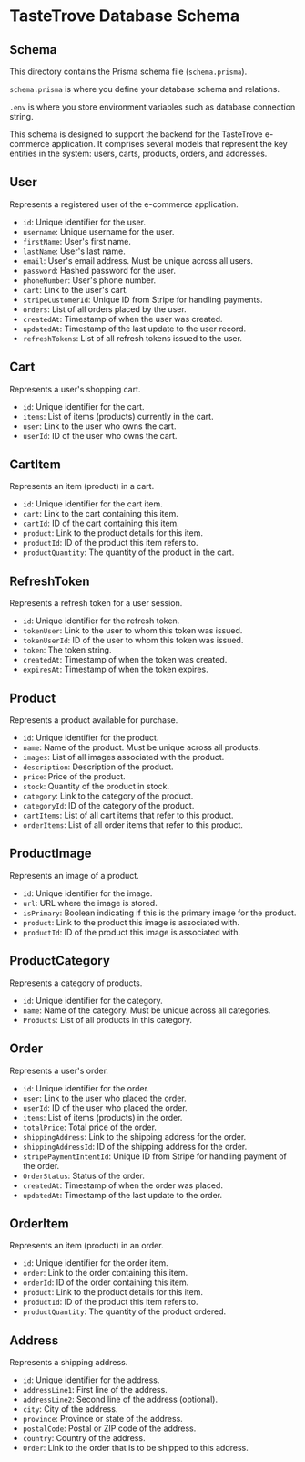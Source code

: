 # TasteTrove Database Schema

## Schema

This directory contains the Prisma schema file (`schema.prisma`).

`schema.prisma` is where you define your database schema and relations.

`.env` is where you store environment variables such as database connection string.

This schema is designed to support the backend for the TasteTrove e-commerce application. It comprises several models that represent the key entities in the system: users, carts, products, orders, and addresses.


## User

Represents a registered user of the e-commerce application.

* `id`: Unique identifier for the user.
* `username`: Unique username for the user.
* `firstName`: User's first name.
* `lastName`: User's last name.
* `email`: User's email address. Must be unique across all users.
* `password`: Hashed password for the user.
* `phoneNumber`: User's phone number.
* `cart`: Link to the user's cart.
* `stripeCustomerId`: Unique ID from Stripe for handling payments.
* `orders`: List of all orders placed by the user.
* `createdAt`: Timestamp of when the user was created.
* `updatedAt`: Timestamp of the last update to the user record.
* `refreshTokens`: List of all refresh tokens issued to the user.

## Cart

Represents a user's shopping cart.

* `id`: Unique identifier for the cart.
* `items`: List of items (products) currently in the cart.
* `user`: Link to the user who owns the cart.
* `userId`: ID of the user who owns the cart.

## CartItem

Represents an item (product) in a cart.

* `id`: Unique identifier for the cart item.
* `cart`: Link to the cart containing this item.
* `cartId`: ID of the cart containing this item.
* `product`: Link to the product details for this item.
* `productId`: ID of the product this item refers to.
* `productQuantity`: The quantity of the product in the cart.

## RefreshToken

Represents a refresh token for a user session.

* `id`: Unique identifier for the refresh token.
* `tokenUser`: Link to the user to whom this token was issued.
* `tokenUserId`: ID of the user to whom this token was issued.
* `token`: The token string.
* `createdAt`: Timestamp of when the token was created.
* `expiresAt`: Timestamp of when the token expires.

## Product

Represents a product available for purchase.

* `id`: Unique identifier for the product.
* `name`: Name of the product. Must be unique across all products.
* `images`: List of all images associated with the product.
* `description`: Description of the product.
* `price`: Price of the product.
* `stock`: Quantity of the product in stock.
* `category`: Link to the category of the product.
* `categoryId`: ID of the category of the product.
* `cartItems`: List of all cart items that refer to this product.
* `orderItems`: List of all order items that refer to this product.

## ProductImage

Represents an image of a product.

* `id`: Unique identifier for the image.
* `url`: URL where the image is stored.
* `isPrimary`: Boolean indicating if this is the primary image for the product.
* `product`: Link to the product this image is associated with.
* `productId`: ID of the product this image is associated with.

## ProductCategory

Represents a category of products.

* `id`: Unique identifier for the category.
* `name`: Name of the category. Must be unique across all categories.
* `Products`: List of all products in this category.

## Order

Represents a user's order.

* `id`: Unique identifier for the order.
* `user`: Link to the user who placed the order.
* `userId`: ID of the user who placed the order.
* `items`: List of items (products) in the order.
* `totalPrice`: Total price of the order.
* `shippingAddress`: Link to the shipping address for the order.
* `shippingAddressId`: ID of the shipping address for the order.
* `stripePaymentIntentId`: Unique ID from Stripe for handling payment of the order.
* `OrderStatus`: Status of the order.
* `createdAt`: Timestamp of when the order was placed.
* `updatedAt`: Timestamp of the last update to the order.

## OrderItem

Represents an item (product) in an order.

* `id`: Unique identifier for the order item.
* `order`: Link to the order containing this item.
* `orderId`: ID of the order containing this item.
* `product`: Link to the product details for this item.
* `productId`: ID of the product this item refers to.
* `productQuantity`: The quantity of the product ordered.

## Address

Represents a shipping address.

* `id`: Unique identifier for the address.
* `addressLine1`: First line of the address.
* `addressLine2`: Second line of the address (optional).
* `city`: City of the address.
* `province`: Province or state of the address.
* `postalCode`: Postal or ZIP code of the address.
* `country`: Country of the address.
* `Order`: Link to the order that is to be shipped to this address.

